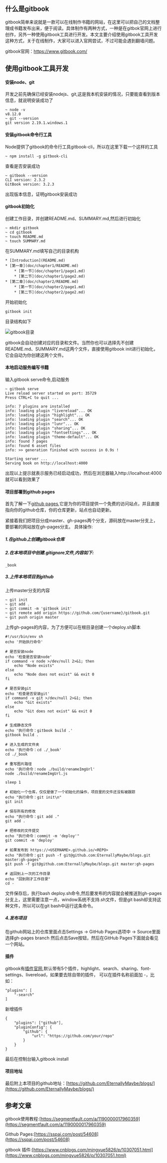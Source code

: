 ## 什么是gitbook
gitbook简单来说就是一款可以在线制作书籍的网站，在这里可以把自己的文档整理成书籍发布出来，便于阅读。具体制作有两种方式，一种是在gitbok官网上进行创作，另外一种使用gitbook工具进行开发。本文主要介绍使用gitbook工具开发这种方式，关于在线制作，大家可以进入官网尝试，不过可能会遇到翻墙问题。

gitbook官网：https://www.gitbook.com/
## 使用gitbook工具开发
#### 安装node、git
开发之前先确保已经安装nodejs、git,这是我本机安装的情况，只要能查看到版本信息，就说明安装成功了
```
~ node -v
v8.12.0
~ git --version
git version 2.19.1.windows.1
```
#### 安装gitbook命令行工具
Node提供了gitbook的命令行工具gitbook-cli，所以在这里下载一个这样的工具
```
~ npm install -g gitbook-cli
```
查看是否安装成功
```
~ gitbook --version
CLI version: 2.3.2
GitBook version: 3.2.3
```
出现版本信息，证明gitbook安装成功
#### gitbook初始化
创建工作目录，并创建README.md、SUMMARY.md,然后进行初始化
```
~ mkdir gitbook
~ cd gitbook
~ touch README.md
~ touch SUMMARY.md
```
在SUMMARY.md填写自己的目录机构
```
* [Introduction](README.md)
* [第一章](doc/chapter1/README.md)
    * [第一节](doc/chapter1/page1.md)
    * [第二节](doc/chapter1/page2.md)
* [第二章](doc/chapter2/README.md)
    * [第一节](doc/chapter2/page1.md)
    * [第二节](doc/chapter2/page2.md)
```
开始初始化
```
gitbook init
```
目录结构如下

![gitbook目录](/src/images/gitbook-menu.png)

gitbook会自动创建对应的目录和文件。当然你也可以选择先不创建README.md、SUMMARY.md这两个文件，直接使用gitbook init进行初始化，它会自动为你创建这两个文件。
#### 本地启动服务编写书籍
输入gitbook serve命令,启动服务
```
~ gitbook serve
Live reload server started on port: 35729
Press CTRL+C to quit ...

info: 7 plugins are installed
info: loading plugin "livereload"... OK
info: loading plugin "highlight"... OK
info: loading plugin "search"... OK
info: loading plugin "lunr"... OK
info: loading plugin "sharing"... OK
info: loading plugin "fontsettings"... OK
info: loading plugin "theme-default"... OK
info: found 7 pages
info: found 6 asset files
info: >> generation finished with success in 0.9s !

Starting server ...
Serving book on http://localhost:4000
```
出现以上提示就表示服务已经启动成功，然后在浏览器输入http://localhost:4000 就可以看到效果了
#### 项目部署到github pages
首先了解一下[github pages](https://pages.github.com/),它是为你的项目提供一个免费的访问站点，并且直接指向你的github仓库，你的仓库更新，站点也自动更新。

紧接着我们把项目分成master、gh-pages两个分支，源码放在master分支上，要部署的网站放在gh-pages分支。
具体操作:
##### 1.在github上创建gitbook仓库
##### 2.在本地项目中创建.gitignore文件,内容如下:
```
_book
```
##### 3.上传本地项目到github
上传master分支的内容
```
~ git init
~ git add .
~ git commit -m 'gitbook init'
~ git remote add origin https://github.com/{username}/gitbook.git
~ git push origin master
```
上传gh-pages的内容，为了方便可以在根目录创建一个deploy.sh脚本

```
#!/usr/bin/env sh
echo '开始执行命令'

# 是否安装node
echo '检查是否安装node'
if command -v node >/dev/null 2>&1; then
    echo "Node exists"
else 
    echo "Node does not exist" && exit 0
fi

# 是否安装git
echo '检查是否安装git'
if command -v git >/dev/null 2>&1; then
    echo "Git exists"
else 
    echo "Git does not exist" && exit 0
fi

# 生成静态文件
echo '执行命令：gitbook build .'
gitbook build .

# 进入生成的文件夹
echo '执行命令：cd ./_book'
cd ./_book

# 重写图片路径
echo '执行命令：node ./build/renameImgUrl'
node ./build/renameImgUrl.js

sleep 1

# 初始化一个仓库，仅仅是做了一个初始化的操作，项目里的文件还没有被跟踪
echo "执行命令：git init\n"
git init

# 保存所有的修改
echo "执行命令：git add ."
git add .

# 把修改的文件提交
echo "执行命令：commit -m 'deploy'"
git commit -m 'deploy'

# 如果发布到 https://<USERNAME>.github.io/<REPO>
echo "执行命令：git push -f git@github.com:EternallyMaybe/blogs.git master:gh-pages"
git push -f git@github.com:EternallyMaybe/blogs.git master:gh-pages

# 返回到上一次的工作目录
echo "回到刚才工作目录"
cd -
```

文件保存后，执行bash deploy.sh命令,然后要发布的内容就会被推送到gh-pages分支上，这里需要注意一点，window系统不支持.sh文件，但是git bash却支持这种文件，所以可以在git bash中运行这条命令。

##### 4.发布项目
在github网站上的仓库里面点击Settings -> GitHub Pages选项中 -> Source里面选择gh-pages branch 然后点击Save按钮，然后在GitHub Pages下面就会看见一个网站。

#### 插件
gitbook有[插件官网](https://docs.gitbook.com/v2-changes/important-differences),默认带有5个插件，highlight、search、sharing、font-settings、livereload，如果要去除自带的插件， 可以在插件名称前面加 -，比如：
```
"plugins": [
    "-search"
]
```
新增插件
```
{
    "plugins": ["github"],
    "pluginConfig": {
        "github": {
            "url": "https://github.com/your/repo"
        }
    }
}
```
最后在控制台输入gitbook install

#### 项目地址
最后附上本项目的github地址：[https://github.com/EternallyMaybe/blogs/](https://github.com/EternallyMaybe/blogs/)

## 参考文章
gitbook使用教程:[https://segmentfault.com/a/1190000017960359](https://segmentfault.com/a/1190000017960359)

Github Pages:[https://sspai.com/post/54608](https://sspai.com/post/54608)

gitbook 插件:[https://www.cnblogs.com/mingyue5826/p/10307051.html](https://www.cnblogs.com/mingyue5826/p/10307051.html)

